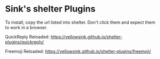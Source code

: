 # Sink's shelter Plugins

To install, copy the url listed into shelter.
Don't click them and expect them to work in a browser.

QuickReply Reloaded: https://yellowsink.github.io/shelter-plugins/quickreply/

Freemoji Reloaded: https://yellowsink.github.io/shelter-plugins/freemoji/
